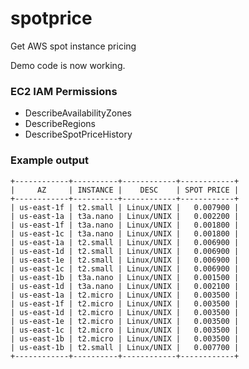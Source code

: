 # spotprice
Get AWS spot instance pricing

Demo code is now working.

### EC2 IAM Permissions
* DescribeAvailabilityZones
* DescribeRegions
* DescribeSpotPriceHistory

### Example output

```
+------------+----------+------------+------------+
|     AZ     | INSTANCE |    DESC    | SPOT PRICE |
+------------+----------+------------+------------+
| us-east-1f | t2.small | Linux/UNIX |   0.007900 |
| us-east-1a | t3a.nano | Linux/UNIX |   0.002200 |
| us-east-1f | t3a.nano | Linux/UNIX |   0.001800 |
| us-east-1c | t3a.nano | Linux/UNIX |   0.001800 |
| us-east-1a | t2.small | Linux/UNIX |   0.006900 |
| us-east-1d | t2.small | Linux/UNIX |   0.006900 |
| us-east-1e | t2.small | Linux/UNIX |   0.006900 |
| us-east-1c | t2.small | Linux/UNIX |   0.006900 |
| us-east-1b | t3a.nano | Linux/UNIX |   0.001500 |
| us-east-1d | t3a.nano | Linux/UNIX |   0.002100 |
| us-east-1a | t2.micro | Linux/UNIX |   0.003500 |
| us-east-1f | t2.micro | Linux/UNIX |   0.003500 |
| us-east-1d | t2.micro | Linux/UNIX |   0.003500 |
| us-east-1e | t2.micro | Linux/UNIX |   0.003500 |
| us-east-1c | t2.micro | Linux/UNIX |   0.003500 |
| us-east-1b | t2.micro | Linux/UNIX |   0.003500 |
| us-east-1b | t2.small | Linux/UNIX |   0.007700 |
+------------+----------+------------+------------+
```

